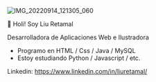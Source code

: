 ![IMG_20220914_121305_060](https://user-images.githubusercontent.com/113594028/192477117-168e9803-54d3-460a-9a03-5a0475be49da.jpg)

  👋 Holi! Soy Liu Retamal

  Desarrolladora de Aplicaciones Web e Ilustradora

  - Programo en HTML / Css / Java / MySQL
  - Estoy estudiando Python / Javascript / etc.

  Linkedin: https://www.linkedin.com/in/liuretamal/
  
  
<!---
LiuRetamal/LiuRetamal is a ✨ special ✨ repository because its `README.md` (this file) appears on your GitHub profile.
You can click the Preview link to take a look at your changes.
--->
